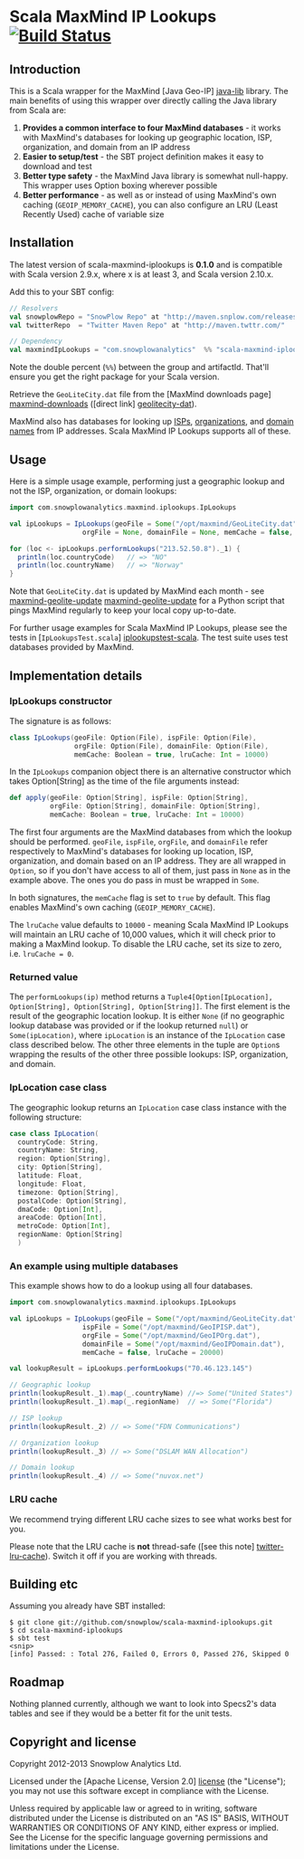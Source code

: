 # Scala MaxMind IP Lookups [![Build Status](https://travis-ci.org/snowplow/scala-maxmind-iplookups.png)](https://travis-ci.org/snowplow/scala-maxmind-iplookups)

## Introduction

This is a Scala wrapper for the MaxMind [Java Geo-IP] [java-lib] library. The main benefits of using this wrapper over directly calling the Java library from Scala are:

1. **Provides a common interface to four MaxMind databases** - it works with MaxMind's databases for looking up geographic location, ISP, organization, and domain from an IP address
2. **Easier to setup/test** - the SBT project definition makes it easy to download and test
3. **Better type safety** - the MaxMind Java library is somewhat null-happy. This wrapper uses Option boxing wherever possible
4. **Better performance** - as well as or instead of using MaxMind's own caching (`GEOIP_MEMORY_CACHE`), you can also configure an LRU (Least Recently Used) cache of variable size

## Installation

The latest version of scala-maxmind-iplookups is **0.1.0** and is compatible with Scala version 2.9.x, where x is at least 3, and Scala version 2.10.x.

Add this to your SBT config:

```scala
// Resolvers
val snowplowRepo = "SnowPlow Repo" at "http://maven.snplow.com/releases/"
val twitterRepo  = "Twitter Maven Repo" at "http://maven.twttr.com/"

// Dependency
val maxmindIpLookups = "com.snowplowanalytics"  %% "scala-maxmind-iplookups"  % "0.1.0"
```

Note the double percent (`%%`) between the group and artifactId. That'll ensure you get the right package for your Scala version.

Retrieve the `GeoLiteCity.dat` file from the [MaxMind downloads page] [maxmind-downloads] ([direct link] [geolitecity-dat]).

MaxMind also has databases for looking up [ISPs][maxmind-isp], [organizations][maxmind-org], and [domain names][maxmind-domain] from IP addresses. Scala MaxMind IP Lookups supports all of these.

## Usage

Here is a simple usage example, performing just a geographic lookup and not the ISP, organization, or domain lookups:

```scala
import com.snowplowanalytics.maxmind.iplookups.IpLookups

val ipLookups = IpLookups(geoFile = Some("/opt/maxmind/GeoLiteCity.dat"), ispFile = None,
                  orgFile = None, domainFile = None, memCache = false, lruCache = 20000)

for (loc <- ipLookups.performLookups("213.52.50.8")._1) {
  println(loc.countryCode)   // => "NO"
  println(loc.countryName)   // => "Norway" 
}
```

Note that `GeoLiteCity.dat` is updated by MaxMind each month - see [maxmind-geolite-update] [maxmind-geolite-update] for a Python script that pings MaxMind regularly to keep your local copy up-to-date.

For further usage examples for Scala MaxMind IP Lookups, please see the tests in [`IpLookupsTest.scala`] [iplookupstest-scala]. The test suite uses test databases provided by MaxMind.

## Implementation details

### IpLookups constructor

The signature is as follows:

```scala
class IpLookups(geoFile: Option(File), ispFile: Option(File), 
                orgFile: Option(File), domainFile: Option(File), 
                memCache: Boolean = true, lruCache: Int = 10000)
```

In the `IpLookups` companion object there is an alternative constructor which takes Option[String] as the time of the file arguments instead:

```scala
def apply(geoFile: Option[String], ispFile: Option[String], 
          orgFile: Option[String], domainFile: Option[String], 
          memCache: Boolean = true, lruCache: Int = 10000)
```

The first four arguments are the MaxMind databases from which the lookup should be performed. `geoFile`, `ispFile`, `orgFile`, and `domainFile` refer respectively to MaxMind's databases for looking up location, ISP, organization, and domain based on an IP address. They are all wrapped in `Option`, so if you don't have access to all of them, just pass in `None` as in the example above. The ones you do pass in must be wrapped in `Some`.

In both signatures, the `memCache` flag is set to `true` by default. This flag enables MaxMind's own caching (`GEOIP_MEMORY_CACHE`).

The `lruCache` value defaults to `10000` - meaning Scala MaxMind IP Lookups will maintain an LRU cache of 10,000 values, which it will check prior to making a MaxMind lookup. To disable the LRU cache, set its size to zero, i.e. `lruCache = 0`.

### Returned value

The `performLookups(ip)` method returns a `Tuple4[Option[IpLocation], Option[String], Option[String], Option[String]]`. The first element is the result of the geographic location lookup. It is either `None` (if no geographic lookup database was provided or if the lookup returned `null`) or `Some(ipLocation)`, where `ipLocation` is an instance of the `IpLocation` case class described below. The other three elements in the tuple are `Option`s wrapping the results of the other three possible lookups: ISP, organization, and domain.

### IpLocation case class

The geographic lookup returns an `IpLocation` case class instance with the following structure:

```scala
case class IpLocation(
  countryCode: String,
  countryName: String,
  region: Option[String],
  city: Option[String],
  latitude: Float,
  longitude: Float,
  timezone: Option[String],
  postalCode: Option[String],
  dmaCode: Option[Int],
  areaCode: Option[Int],
  metroCode: Option[Int],
  regionName: Option[String]  
  )
```

### An example using multiple databases

This example shows how to do a lookup using all four databases.

```scala
import com.snowplowanalytics.maxmind.iplookups.IpLookups

val ipLookups = IpLookups(geoFile = Some("/opt/maxmind/GeoLiteCity.dat"),
                  ispFile = Some("/opt/maxmind/GeoIPISP.dat"),
                  orgFile = Some("/opt/maxmind/GeoIPOrg.dat"),
                  domainFile = Some("/opt/maxmind/GeoIPDomain.dat"),
                  memCache = false, lruCache = 20000)

val lookupResult = ipLookups.performLookups("70.46.123.145")

// Geographic lookup
println(lookupResult._1).map(_.countryName) //=> Some("United States")
println(lookupResult._1).map(_.regionName)  // => Some("Florida")

// ISP lookup
println(lookupResult._2) // => Some("FDN Communications")

// Organization lookup
println(lookupResult._3) // => Some("DSLAM WAN Allocation")

// Domain lookup
println(lookupResult._4) // => Some("nuvox.net")
```

### LRU cache

We recommend trying different LRU cache sizes to see what works best for you.

Please note that the LRU cache is **not** thread-safe ([see this note] [twitter-lru-cache]). Switch it off if you are working with threads.

## Building etc

Assuming you already have SBT installed:

    $ git clone git://github.com/snowplow/scala-maxmind-iplookups.git
    $ cd scala-maxmind-iplookups
    $ sbt test
    <snip>
    [info] Passed: : Total 276, Failed 0, Errors 0, Passed 276, Skipped 0

## Roadmap

Nothing planned currently, although we want to look into Specs2's data tables and see if they would be a better fit for the unit tests.

## Copyright and license

Copyright 2012-2013 Snowplow Analytics Ltd.

Licensed under the [Apache License, Version 2.0] [license] (the "License");
you may not use this software except in compliance with the License.

Unless required by applicable law or agreed to in writing, software
distributed under the License is distributed on an "AS IS" BASIS,
WITHOUT WARRANTIES OR CONDITIONS OF ANY KIND, either express or implied.
See the License for the specific language governing permissions and
limitations under the License.

[java-lib]: http://www.maxmind.com/download/geoip/api/java/

[iplookupstest-scala]: https://github.com/snowplow/scala-maxmind-iplookups/blob/master/src/test/scala/com.snowplowanalytics.maxmind.iplookups/IpLookupsTest.scala

[twitter-lru-cache]: http://twitter.github.com/commons/apidocs/com/twitter/common/util/caching/LRUCache.html

[maxmind-downloads]: http://dev.maxmind.com/geoip/legacy/geolite
[maxmind-isp]: https://www.maxmind.com/en/isp
[maxmind-org]: https://www.maxmind.com/en/organization
[maxmind-domain]: https://www.maxmind.com/en/domain
[geolitecity-dat]: http://geolite.maxmind.com/download/geoip/database/GeoLiteCity.dat.gz
[maxmind-geolite-update]: https://github.com/psychicbazaar/maxmind-geolite-update

[license]: http://www.apache.org/licenses/LICENSE-2.0
